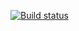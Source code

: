 [![Build status](https://ci.appveyor.com/api/projects/status/flliv3cfhqbgxt09/branch/master?svg=true)](https://ci.appveyor.com/project/Brejnev1917/Cardorder1/branch/master)